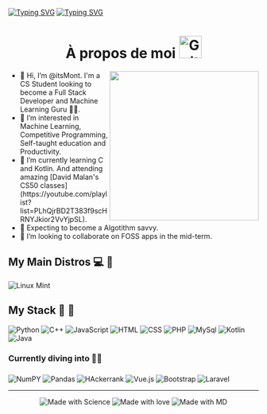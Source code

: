 [![Typing SVG](https://readme-typing-svg.herokuapp.com?font=Nunito&size=45&color=6BCD2C&background=DAFF0000&center=true&vCenter=true&multiline=true&width=900&height=80&lines=Jhojan+M.+%7C+Computer+Science)](https://git.io/typing-svg)
[![Typing SVG](https://readme-typing-svg.herokuapp.com?font=Ubuntu+Mono&duration=6000&color=6BCD2C&background=DAFF0000&center=true&vCenter=true&multiline=true&width=900&height=95&lines=%3E+Software+Dev.;%3E+Productivity;%3E+Open-Source)](https://git.io/typing-svg)

<div align="center">
<h1>
  À propos de moi
  <img src="https://media.giphy.com/media/ruERFTnOTqTxoNCEdE/giphy.gif" alt="Guitar" height="45"/>
</h1>
</div> 
  

<div>
  <img src="https://media.giphy.com/media/l4FGJmQxaerZV8Ig0/giphy.gif" height="300"  align="right"/>
  <ul>
    <li> 👋 Hi, I’m @itsMont. I'm a CS Student looking to become a Full Stack Developer and Machine Learning Guru 🧘‍♂️. </li>
    <li> 👀 I’m interested in Machine Learning, Competitive Programming, Self-taught education and Productivity. </li>
    <li> 🌱 I’m currently learning C and Kotlin. And attending amazing [David Malan's CS50 classes](https://youtube.com/playlist?list=PLhQjrBD2T383f9scHRNYJkior2VvYjpSL).</li>
    <li> 🧠 Expecting to become a Algotithm savvy.</li>
    <li> 💞️ I’m looking to collaborate on FOSS apps in the mid-term.</li>
  </ul>
</div>

## My Main Distros 💻 🐧
 <img src="https://img.shields.io/badge/Linux_Mint-87CF3E?style=for-the-badge&logo=linux-mint&logoColor=white" alt="Linux Mint"/>
 
## My Stack 💙 🏃
<div id="badges">
 <img src="https://img.shields.io/badge/Python-3776AB?style=for-the-badge&logo=python&logoColor=white" alt="Python"/>
 <img src="https://img.shields.io/badge/C%2B%2B-00599C?style=for-the-badge&logo=c%2B%2B&logoColor=white" alt="C++"/>
 <img src="https://img.shields.io/badge/JavaScript-323330?style=for-the-badge&logo=javascript&logoColor=F7DF1E" alt="JavaScript"/>
 <img src="https://img.shields.io/badge/HTML5-E34F26?style=for-the-badge&logo=html5&logoColor=white" alt="HTML"/>
 <img src="https://img.shields.io/badge/CSS3-1572B6?style=for-the-badge&logo=css3&logoColor=white" alt="CSS"/>
 <img src="https://img.shields.io/badge/PHP-777BB4?style=for-the-badge&logo=php&logoColor=white" alt="PHP"/>  
 <img src="https://img.shields.io/badge/MySQL-00000F?style=for-the-badge&logo=mysql&logoColor=white" alt="MySql"/>
 <img src="https://img.shields.io/badge/kotlin-%237F52FF.svg?style=for-the-badge&logo=kotlin&logoColor=white" alt = "Kotlin"/> 
 <img src = "https://img.shields.io/badge/java-%23ED8B00.svg?style=for-the-badge&logo=java&logoColor=white" alt="Java"/>
</div>

### Currently diving into 🚵‍♂️
<div id="badges">
 <h3></h3>
 <img src="https://img.shields.io/badge/numpy-%23013243.svg?style=for-the-badge&logo=numpy&logoColor=white" alt="NumPY" />
 <img src="https://img.shields.io/badge/pandas-%23150458.svg?style=for-the-badge&logo=pandas&logoColor=white" alt="Pandas"/>
 <img src="https://img.shields.io/badge/-Hackerrank-2EC866?style=for-the-badge&logo=HackerRank&logoColor=white" alt="HAckerrank" />
 <img src="https://img.shields.io/badge/Vue.js-35495E?style=for-the-badge&logo=vue.js&logoColor=4FC08D" alt="Vue.js"/>
 <img src="https://img.shields.io/badge/Bootstrap-563D7C?style=for-the-badge&logo=bootstrap&logoColor=white" alt="Bootstrap"/>
 <img src="https://img.shields.io/badge/Laravel-FF2D20?style=for-the-badge&logo=laravel&logoColor=white" alt="Laravel"/>  
</div>



---
<div align="center">
 <img src="http://ForTheBadge.com/images/badges/built-with-science.svg" alt="Made with Science"/>
 <img src="https://forthebadge.com/images/badges/powered-by-water.svg" alt="Made with love"/>
 <img src="https://forthebadge.com/images/badges/made-with-markdown.svg" alt="Made with MD"/>

</div>
<!---
itsMont/itsMont is a ✨ special ✨ repository because its `README.md` (this file) appears on your GitHub profile.
You can click the Preview link to take a look at your changes.
--->

